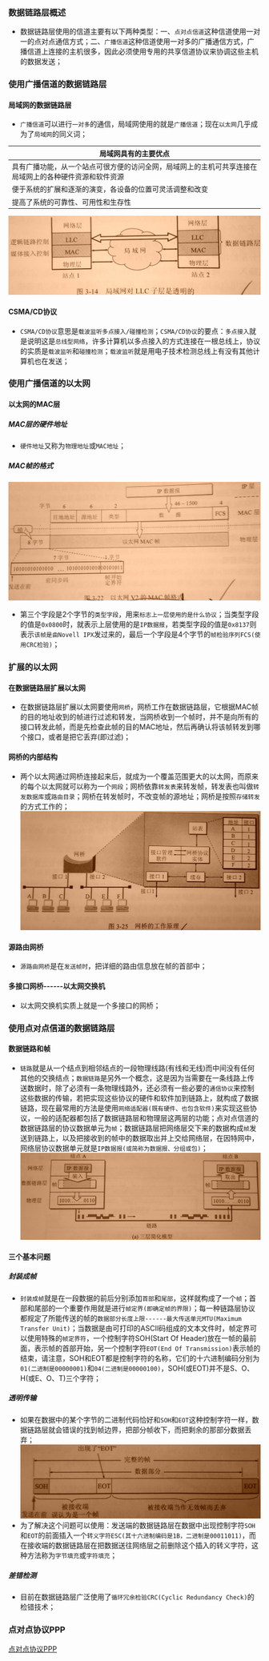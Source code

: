 ### 数据链路层概述
+ 数据链路层使用的信道主要有以下两种类型：一、`点对点信道`这种信道使用一对一的点对点通信方式；二、`广播信道`这种信道使用一对多的广播通信方式，广播信道上连接的主机很多，因此必须使用专用的共享信道协议来协调这些主机的数据发送；
### 使用广播信道的数据链路层
#### 局域网的数据链路层
+ `广播信道`可以进行`一对多`的通信，局域网使用的就是`广播信道`；现在`以太网`几乎成为了`局域网`的同义词；

|局域网具有的主要优点|
|------|
|具有广播功能，从一个站点可很方便的访问全网，局域网上的主机可共享连接在局域网上的各种硬件资源和软件资源|
|便于系统的扩展和逐渐的演变，各设备的位置可灵活调整和改变|
|提高了系统的可靠性、可用性和生存性|

![image](https://github.com/ningbaoqi/ComputerNetWork/blob/master/gif/pic-10.jpg)

#### CSMA/CD协议
+ `CSMA/CD协议`意思是`载波监听多点接入/碰撞检测`；`CSMA/CD协议`的要点：`多点接入`就是说明这是`总线型网络`，许多计算机以多点接入的方式连接在一根总线上，协议的实质是`载波监听`和`碰撞检测`；`载波监听`就是用电子技术检测总线上有没有其他计算机也在发送；

### 使用广播信道的以太网
#### 以太网的MAC层
##### MAC层的硬件地址
+ `硬件地址`又称为`物理地址`或`MAC地址`；
##### MAC帧的格式
![image](https://github.com/ningbaoqi/ComputerNetWork/blob/master/gif/pic-11.jpg)
+ 第三个字段是2个字节的`类型字段`，用来`标志上一层使用的是什么协议`；当类型字段的值是`0x0800`时，就表示上层使用的是`IP数据报`，若类型字段的值是`0x8137`则表示`该帧是由Novell IPX`发过来的，最后一个字段是4个字节的`帧检验序列FCS(使用CRC检验)`；

### 扩展的以太网
#### 在数据链路层扩展以太网
+ 在数据链路层扩展以太网要使用`网桥`，网桥工作在数据链路层，它根据MAC帧的目的地址收到的帧进行过滤和转发，当网桥收到一个帧时，并不是向所有的接口转发此帧，而是先检查此帧的目的MAC地址，然后再确认将该帧转发到哪个接口，或者是把它丢弃(即过滤)；
#### 网桥的内部结构
+ 两个以太网通过网桥连接起来后，就成为一个覆盖范围更大的以太网，而原来的每个以太网就可以称为一个`网段`；网桥依靠`转发表`来转发帧，转发表也叫做`转发数据库`或`路由目录`；网桥在转发帧时，不改变帧的源地址；网桥是按照`存储转发`的方式工作的；
![image](https://github.com/ningbaoqi/ComputerNetWork/blob/master/gif/pic-12.jpg)
#### 源路由网桥
+ `源路由网桥`是在`发送帧时`，把详细的路由信息放在帧的首部中；
#### 多接口网桥------以太网交换机
+ 以太网交换机实质上就是一个多接口的网桥；

### 使用点对点信道的数据链路层
#### 数据链路和帧
+ `链路`就是从一个结点到相邻结点的一段物理线路(有线和无线)而中间没有任何其他的交换结点；`数据链路`是另外一个概念，这是因为当需要在一条线路上传送数据时，除了必须有一条物理线路外，还必须有一些必要的`通信协议`来控制这些数据的传输，若把实现这些协议的硬件和软件加到链路上，就构成了数据链路，现在最常用的方法是使用`网络适配器(既有硬件、也包含软件)`来实现这些协议，一般的适配器都包括了数据链路层和物理层这两层的功能；点对点信道的数据链路层的协议数据单元为`帧`；数据链路层把网络层交下来的数据构成`帧`发送到链路上，以及把接收到的帧中的数据取出并上交给网络层，在因特网中，网络层协议数据单元就是`IP数据报(或简称为数据报、分组或包)`；
![image](https://github.com/ningbaoqi/ComputerNetWork/blob/master/gif/pic-13.jpg) 

#### 三个基本问题
##### 封装成帧
+ `封装成帧`就是在一段数据的前后分别添加`首部`和`尾部`，这样就构成了一个`帧`；首部和尾部的一个重要作用就是进行`帧定界(即确定帧的界限)`；每一种链路层协议都规定了所能传送的帧的`数据部分长度上限------最大传送单元MTU(Maximum Transfer Unit)`；当数据是由可打印的ASCII码组成的文本文件时，帧定界可以使用特殊的`帧定界符`，一个控制字符SOH(Start Of Header)放在一帧的最前面，表示帧的首部开始，另一个控制字符`EOT(End Of Transmission)`表示帧的结束，请注意，SOH和EOT都是控制字符的名称，它们的十六进制编码分别为`01(二进制是00000001)`和`04(二进制是00000100)`，SOH(或EOT)并不是S、O、H(或E、O、T)三个字符；
##### 透明传输
+ 如果在数据中的某个字节的二进制代码恰好和`SOH`和`EOT`这种控制字符一样，数据链路层就会错误的找到帧边界，把部分帧收下，而把剩余的那部分数据丢弃；
![image](https://github.com/ningbaoqi/ComputerNetWork/blob/master/gif/pic-14.jpg) 
+ 为了解决这个问题可以使用：发送端的数据链路层在数据中出现控制字符`SOH`和`EOT`的前面插入一个`转义字符ESC(其十六进制编码是1B，二进制是00011011)`，而在接收端的数据链路层在把数据送往网络层之前删除这个插入的转义字符，这种方法称为`字节填充`或`字符填充`；
##### 差错检测
+ 目前在数据链路层广泛使用了`循环冗余检验CRC(Cyclic Redundancy Check)`的检错技术；

### 点对点协议PPP
[点对点协议PPP](https://github.com/ningbaoqi/ComputerNetWork/blob/master/README-ppp.md)
